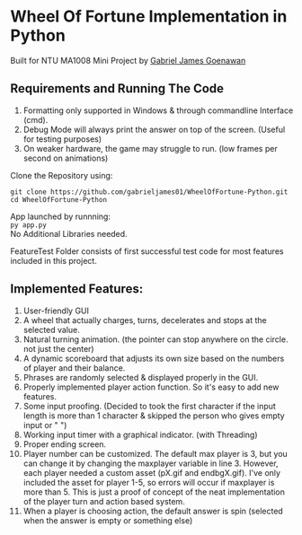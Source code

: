 # Wheel Of Fortune Implementation in Python
Built for NTU MA1008 Mini Project by [Gabriel James Goenawan](https://www.linkedin.com/in/gjamesgoenawan/)

## Requirements and Running The Code
1. Formatting only supported in Windows & through commandline Interface (cmd). 
2. Debug Mode will always print the answer on top of the screen. (Useful for testing purposes)
4. On weaker hardware, the game may struggle to run. (low frames per second on animations)

Clone the Repository using:
```
git clone https://github.com/gabrieljames01/WheelOfFortune-Python.git
cd WheelOfFortune-Python
```

App launched by runnning:<br>
```py app.py```<br>
No Additional Libraries needed.

FeatureTest Folder consists of first successful test code for most features included in this project.

## Implemented Features:
1. User-friendly GUI
2. A wheel that actually charges, turns, decelerates and stops at the selected value.
3. Natural turning animation. (the pointer can stop anywhere on the circle. not just the center)
4. A dynamic scoreboard that adjusts its own size based on the numbers of player and their balance.
5. Phrases are randomly selected & displayed properly in the GUI.
6. Properly implemented player action function. So it's easy to add new features.
7. Some input proofing. (Decided to took the first character if the input length is more than 1 character & skipped the person who gives empty input or " ")
8. Working input timer with a graphical indicator. (with Threading)
9. Proper ending screen.
10. Player number can be customized. The default max player is 3, but you can change it by changing the maxplayer variable in line 3.
    However, each player needed a custom asset (pX.gif and endbgX.gif). I've only included the asset for player 1-5, so errors will occur if maxplayer is more than 5. 
    This is just a proof of concept of the neat implementation of the player turn and action based system.
11. When a player is choosing action, the default answer is spin (selected when the answer is empty or something else)


